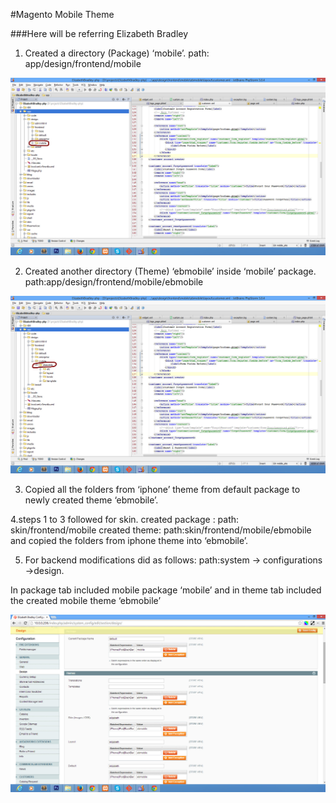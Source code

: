 #Magento Mobile Theme

###Here will be referring Elizabeth Bradley

1. Created a directory (Package) ‘mobile’.
   path: app/design/frontend/mobile

  ![alt tag](/images/Magento-images/eb1.jpg)

2. Created another directory (Theme) ‘ebmobile’ inside ‘mobile’ package.
   path:app/design/frontend/mobile/ebmobile 

  ![alt tag](/images/Magento-images/eb2.jpg)

3. Copied all the folders from ‘iphone’ theme from default package to newly created theme ‘ebmobile’.

4.steps 1 to 3 followed for skin.
  created package : path: skin/frontend/mobile
  created theme: path:skin/frontend/mobile/ebmobile
  and copied the folders from iphone theme into ‘ebmobile’.

5. For backend modifications did as follows:
   path:system -> configurations ->design.

  In package tab included mobile package ‘mobile’ and in theme tab included the created mobile theme ‘ebmobile’

  ![alt tag](/images/Magento-images/eb3.jpg)

